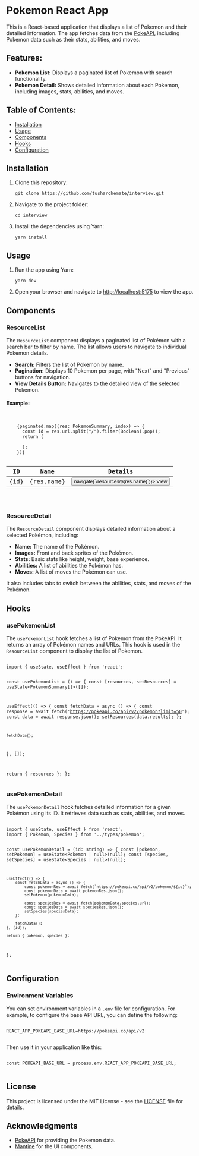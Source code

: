 <!DOCTYPE html>
<html lang="en">
<head>
  <meta charset="UTF-8">
  <meta name="viewport" content="width=device-width, initial-scale=1.0">
  <meta http-equiv="X-UA-Compatible" content="ie=edge">
</head>
<body>
  <h1>Pokemon React App</h1>

  <p>This is a React-based application that displays a list of Pokemon and their detailed information. The app fetches data from the <a href="https://pokeapi.co/">PokeAPI</a>, including Pokemon data such as their stats, abilities, and moves.</p>

  <h2>Features:</h2>
  <ul>
    <li><strong>Pokemon List:</strong> Displays a paginated list of Pokemon with search functionality.</li>
    <li><strong>Pokemon Detail:</strong> Shows detailed information about each Pokemon, including images, stats, abilities, and moves.</li>
  </ul>

  <h2>Table of Contents:</h2>
  <ul>
    <li><a href="#installation">Installation</a></li>
    <li><a href="#usage">Usage</a></li>
    <li><a href="#components">Components</a></li>
    <li><a href="#hooks">Hooks</a></li>
    <li><a href="#configuration">Configuration</a></li>
  </ul>

  <h2 id="installation">Installation</h2>
  <ol>
    <li>Clone this repository:
      <pre><code>git clone https://github.com/tusharchemate/interview.git </code></pre>
    </li>
    <li>Navigate to the project folder:
      <pre><code>cd interview</code></pre>
    </li>
    <li>Install the dependencies using Yarn:
      <pre><code>yarn install</code></pre>
    </li>
  </ol>

  <h2 id="usage">Usage</h2>
  <ol>
    <li>Run the app using Yarn:
      <pre><code>yarn dev</code></pre>
    </li>
    <li>Open your browser and navigate to <a href="http://localhost:5175">http://localhost:5175</a> to view the app.</li>
  </ol>

  <h2 id="components">Components</h2>

  <h3>ResourceList</h3>
  <p>The <code>ResourceList</code> component displays a paginated list of Pokémon with a search bar to filter by name. The list allows users to navigate to individual Pokemon details.</p>
  <ul>
    <li><strong>Search:</strong> Filters the list of Pokemon by name.</li>
    <li><strong>Pagination:</strong> Displays 10 Pokemon per page, with "Next" and "Previous" buttons for navigation.</li>
    <li><strong>View Details Button:</strong> Navigates to the detailed view of the selected Pokemon.</li>
  </ul>

  <h4>Example:</h4>
  <pre><code>
<Table highlightOnHover>
  <thead>
    <tr>
      <th>ID</th>
      <th>Name</th>
      <th>Details</th>
    </tr>
  </thead>
  <tbody>
    {paginated.map((res: PokemonSummary, index) => {
      const id = res.url.split("/").filter(Boolean).pop();
      return (
        <tr key={index}>
          <td>{id}</td>
          <td>{res.name}</td>
          <td>
            <Button size="xs" onClick={() => navigate(`/resources/${res.name}`)}>
              View
            </Button>
          </td>
        </tr>
      );
    })}
  </tbody>
</Table>
  </code></pre>

  <h3>ResourceDetail</h3>
  <p>The <code>ResourceDetail</code> component displays detailed information about a selected Pokémon, including:</p>
  <ul>
    <li><strong>Name:</strong> The name of the Pokémon.</li>
    <li><strong>Images:</strong> Front and back sprites of the Pokémon.</li>
    <li><strong>Stats:</strong> Basic stats like height, weight, base experience.</li>
    <li><strong>Abilities:</strong> A list of abilities the Pokémon has.</li>
    <li><strong>Moves:</strong> A list of moves the Pokémon can use.</li>
  </ul>
  <p>It also includes tabs to switch between the abilities, stats, and moves of the Pokémon.</p>

  <h2 id="hooks">Hooks</h2>

  <h3>usePokemonList</h3>
  <p>The <code>usePokemonList</code> hook fetches a list of Pokemon from the PokeAPI. It returns an array of Pokémon names and URLs. This hook is used in the <code>ResourceList</code> component to display the list of Pokemon.</p>
  <pre><code>
import { useState, useEffect } from 'react';

const usePokemonList = () => {
  const [resources, setResources] = useState<PokemonSummary[]>([]);

  useEffect(() => {
    const fetchData = async () => {
      const response = await fetch('https://pokeapi.co/api/v2/pokemon?limit=50');
      const data = await response.json();
      setResources(data.results);
    };

    fetchData();
  }, []);

  return { resources };
};
  </code></pre>

  <h3>usePokemonDetail</h3>
  <p>The <code>usePokemonDetail</code> hook fetches detailed information for a given Pokémon using its ID. It retrieves data such as stats, abilities, and moves.</p>
  <pre><code>
import { useState, useEffect } from 'react';
import { Pokemon, Species } from '../types/pokemon';

const usePokemonDetail = (id: string) => {
    const [pokemon, setPokemon] = useState<Pokemon | null>(null);
    const [species, setSpecies] = useState<Species | null>(null);

    useEffect(() => {
        const fetchData = async () => {
            const pokemonRes = await fetch(`https://pokeapi.co/api/v2/pokemon/${id}`);
            const pokemonData = await pokemonRes.json();
            setPokemon(pokemonData);
            
            const speciesRes = await fetch(pokemonData.species.url);
            const speciesData = await speciesRes.json();
            setSpecies(speciesData);
        };

        fetchData();
    }, [id]);

    return { pokemon, species };
};
  </code></pre>

  <h2 id="configuration">Configuration</h2>

  <h3>Environment Variables</h3>
  <p>You can set environment variables in a <code>.env</code> file for configuration. For example, to configure the base API URL, you can define the following:</p>
  <pre><code>
REACT_APP_POKEAPI_BASE_URL=https://pokeapi.co/api/v2
  </code></pre>
  <p>Then use it in your application like this:</p>
  <pre><code>
const POKEAPI_BASE_URL = process.env.REACT_APP_POKEAPI_BASE_URL;
  </code></pre>

  <h2>License</h2>
  <p>This project is licensed under the MIT License - see the <a href="LICENSE">LICENSE</a> file for details.</p>

  <h2>Acknowledgments</h2>
  <ul>
    <li><a href="https://pokeapi.co/">PokeAPI</a> for providing the Pokemon data.</li>
    <li><a href="https://mantine.dev/">Mantine</a> for the UI components.</li>
  </ul>

</body>
</html>
